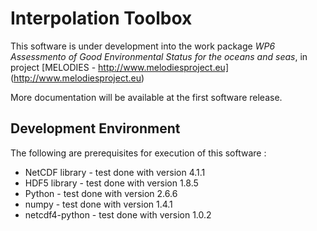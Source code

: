 # Interpolation Toolbox

This software is under development into the work package 
*WP6 Assessmento of Good Environmental Status for the oceans and seas*, 
in project [MELODIES - http://www.melodiesproject.eu] (http://www.melodiesproject.eu)


More documentation will be available at the first software release.


## Development Environment

The following are prerequisites for execution of this software :

* NetCDF library - test done with version 4.1.1
* HDF5 library - test done with version 1.8.5
* Python - test done with version 2.6.6
* numpy - test done with version 1.4.1
* netcdf4-python - test done with version 1.0.2
